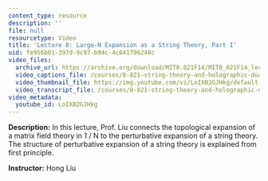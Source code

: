 ```yaml
---
content_type: resource
description: ''
file: null
resourcetype: Video
title: 'Lecture 8: Large-N Expansion as a String Theory, Part I'
uid: fe956b01-397d-9c97-b94c-4c641796248c
video_files:
  archive_url: https://archive.org/download/MIT8.821F14/MIT8_821F14_lec08_300k.mp4
  video_captions_file: /courses/8-821-string-theory-and-holographic-duality-fall-2014/ca72288044ef5a5bb19884beb454a7b4_LoIXB2GJHkg.vtt
  video_thumbnail_file: https://img.youtube.com/vi/LoIXB2GJHkg/default.jpg
  video_transcript_file: /courses/8-821-string-theory-and-holographic-duality-fall-2014/9a0eed1e007cb3222c55d0525da497b5_LoIXB2GJHkg.pdf
video_metadata:
  youtube_id: LoIXB2GJHkg
---
```


**Description:** In this lecture, Prof. Liu connects the topological expansion of a matrix field theory in 1 / N to the perturbative expansion of a string theory. The structure of perturbative expansion of a string theory is explained from first principle.

**Instructor:** Hong Liu